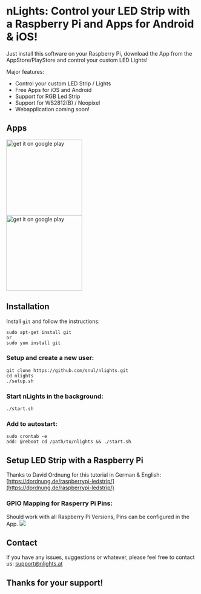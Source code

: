 # nLights: Control your LED Strip with a Raspberry Pi and Apps for Android & iOS!

Just install this software on your Raspberry Pi, download the App from the AppStore/PlayStore and control your custom LED Lights!

Major features: 
- Control your custom LED Strip / Lights
- Free Apps for iOS and Android
- Support for RGB Led Strip
- Support for WS2812(B) / Neopixel 
- Webapplication coming soon!


## Apps

<a target="_blank" href="https://itunes.apple.com/us/app/nlights/id1406932079?l=de&ls=1&mt=8"><img alt="get it on google play" src="https://nlights.at/github/app-store-badge.png" width="200px"></a><br />
<a target="_blank" href="https://play.google.com/store/apps/details?id=net.snul.nlights"><img alt="get it on google play" src="https://nlights.at/github/google-play-badge.png" width="200px"></a>


## Installation

Install `git` and follow the instructions:
```console
sudo apt-get install git
or
sudo yum install git
```

### Setup and create a new user: 

```console
git clone https://github.com/snul/nlights.git
cd nlights
./setup.sh
```
### Start nLights in the background: 
```console
./start.sh
```

### Add to autostart: 
```console
sudo crontab -e
add: @reboot cd /path/to/nlights && ./start.sh
```

## Setup LED Strip with a Raspberry Pi

Thanks to David Ordnung for this tutorial in German & English:
[https://dordnung.de/raspberrypi-ledstrip/](https://dordnung.de/raspberrypi-ledstrip/)


### GPIO Mapping for Rasperry Pi Pins:
Should work with all Raspberry Pi Versions, Pins can be configured in the App. 
<img src="https://nlights.at/github/gpiomapping.png">


## Contact

If you have any issues, suggestions or whatever, please feel free to contact us: support@nlights.at

## Thanks for your support!
